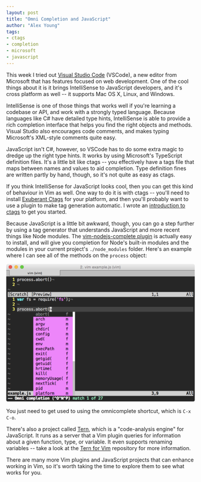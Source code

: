 ```yaml
---
layout: post
title: "Omni Completion and JavaScript"
author: "Alex Young"
tags: 
- ctags
- completion
- microsoft
- javascript
---
```


This week I tried out [Visual Studio Code](https://code.visualstudio.com) (VSCode), a new editor from Microsoft that has features focused on web development.  One of the cool things about it is it brings IntelliSense to JavaScript developers, and it's cross platform as well -- it supports Mac OS X, Linux, and Windows.

IntelliSense is one of those things that works well if you're learning a codebase or API, and work with a strongly typed language.  Because languages like C# have detailed type hints, IntelliSense is able to provide a rich completion interface that helps you find the right objects and methods.  Visual Studio also encourages code comments, and makes typing Microsoft's XML-style comments quite easy.

JavaScript isn't C#, however, so VSCode has to do some extra magic to dredge up the right type hints.  It works by using Microsoft's TypeScript definition files.  It's a little bit like ctags -- you effectively have a tags file that maps between names and values to aid completion.  Type definition fines are written partly by hand, though, so it's not quite as easy as ctags.

If you think IntelliSense for JavaScript looks cool, then you can get this kind of behaviour in Vim as well.  One way to do it is with ctags -- you'll need to install [Exuberant Ctags](http://ctags.sourceforge.net) for your platform, and then you'll probably want to use a plugin to make tag generation automatic.  I wrote an [introduction to ctags](http://usevim.com/2013/01/18/tags/) to get you started.

Because JavaScript is a little bit awkward, though, you can go a step further by using a tag generator that understands JavaScript and more recent things like Node modules.  The [vim-nodejs-complete plugin](https://github.com/ahayman/vim-nodejs-complete) is actually easy to install, and will give you completion for Node's built-in modules and the modules in your current project's `./node_modules` folder.  Here's an example where I can see all of the methods on the `process` object:

![vim-nodejs-complete](/images/posts/vimctagsjs.png)

You just need to get used to using the omnicomplete shortcut, which is `C-x C-o`.

There's also a project called [Tern](http://ternjs.net), which is a "code-analysis engine" for JavaScript.  It runs as a server that a Vim plugin queries for information about a given function, type, or variable.  It even supports renaming variables -- take a look at the [Tern for Vim](https://github.com/marijnh/tern_for_vim) repository for more information.

There are many more Vim plugins and JavaScript projects that can enhance working in Vim, so it's worth taking the time to explore them to see what works for you.

